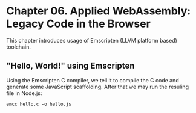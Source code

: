 # Chapter 06. Applied WebAssembly: Legacy Code in the Browser

This chapter introduces usage of Emscripten (LLVM platform based) toolchain.

## "Hello, World!" using Emscripten

Using the Emscripten C compiler, we tell it to compile the C code and generate
some JavaScript scaffolding. After that we may run the resuling file in Node.js:

```shell
emcc hello.c -o hello.js
```
